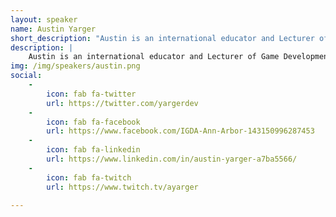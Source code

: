 ```yaml
---
layout: speaker
name: Austin Yarger
short_description: "Austin is an international educator and Lecturer of Game Development in the University of Michigan’s College of Engineering."
description: | 
    Austin is an international educator and Lecturer of Game Development in the University of Michigan’s College of Engineering, co-founder of the International Game Developers Association (Ann Arbor Chapter), and President of Arbor Interactive, a local game and software development firm. 
img: /img/speakers/austin.png
social: 
    -
        icon: fab fa-twitter
        url: https://twitter.com/yargerdev
    -
        icon: fab fa-facebook
        url: https://www.facebook.com/IGDA-Ann-Arbor-143150996287453
    -
        icon: fab fa-linkedin
        url: https://www.linkedin.com/in/austin-yarger-a7ba5566/
    -
        icon: fab fa-twitch
        url: https://www.twitch.tv/ayarger
 
---
```

